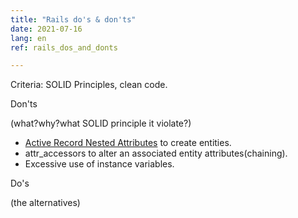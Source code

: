 ```yaml
---
title: "Rails do's & don'ts"
date: 2021-07-16
lang: en
ref: rails_dos_and_donts

---
```


Criteria: SOLID Principles, clean code.

Don'ts

(what?why?what SOLID principle it violate?)

  - [Active Record Nested Attributes](https://api.rubyonrails.org/classes/ActiveRecord/NestedAttributes/ClassMethods.html) to create entities.
  - attr_accessors to alter an associated entity attributes(chaining).
  - Excessive use of instance variables.

Do's

(the alternatives)